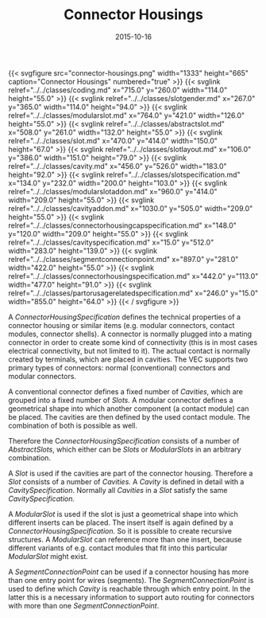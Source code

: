 ﻿---
title: Connector Housings
toc: false
type: specs
layout: diagram
date: "2015-10-16"
draft: false
specification: VEC
version: 1.1.2
documentType: "Recommendation"
elementType: Diagram
classes:
  - Coding
  - SlotGender
  - ModularSlot
  - AbstractSlot
  - Slot
  - SlotLayout
  - Cavity
  - SlotSpecification
  - ModularSlotAddOn
  - CavityAddOn
  - ConnectorHousingCapSpecification
  - CavitySpecification
  - SegmentConnectionPoint
  - ConnectorHousingSpecification
  - PartOrUsageRelatedSpecification
menu:
  VEC-1.1.2:    
    parent: description-of-components
    identifier: description-of-components/connector-housings
    weight: 1003006 

# Prev/next pager order (if `docs_section_pager` enabled in `params.toml`)
weight: 1003006
---
{{< svgfigure src="connector-housings.png" width="1333" height="665" caption="Connector Housings" numbered="true" >}}
  {{< svglink relref="../../classes/coding.md" x="715.0" y="260.0" width="114.0" height="55.0" >}}
  {{< svglink relref="../../classes/slotgender.md" x="267.0" y="365.0" width="114.0" height="94.0" >}}
  {{< svglink relref="../../classes/modularslot.md" x="764.0" y="421.0" width="126.0" height="55.0" >}}
  {{< svglink relref="../../classes/abstractslot.md" x="508.0" y="261.0" width="132.0" height="55.0" >}}
  {{< svglink relref="../../classes/slot.md" x="470.0" y="414.0" width="150.0" height="67.0" >}}
  {{< svglink relref="../../classes/slotlayout.md" x="106.0" y="386.0" width="151.0" height="79.0" >}}
  {{< svglink relref="../../classes/cavity.md" x="456.0" y="526.0" width="183.0" height="92.0" >}}
  {{< svglink relref="../../classes/slotspecification.md" x="134.0" y="232.0" width="200.0" height="103.0" >}}
  {{< svglink relref="../../classes/modularslotaddon.md" x="960.0" y="414.0" width="209.0" height="55.0" >}}
  {{< svglink relref="../../classes/cavityaddon.md" x="1030.0" y="505.0" width="209.0" height="55.0" >}}
  {{< svglink relref="../../classes/connectorhousingcapspecification.md" x="148.0" y="120.0" width="209.0" height="55.0" >}}
  {{< svglink relref="../../classes/cavityspecification.md" x="15.0" y="512.0" width="283.0" height="139.0" >}}
  {{< svglink relref="../../classes/segmentconnectionpoint.md" x="897.0" y="281.0" width="422.0" height="55.0" >}}
  {{< svglink relref="../../classes/connectorhousingspecification.md" x="442.0" y="113.0" width="477.0" height="91.0" >}}
  {{< svglink relref="../../classes/partorusagerelatedspecification.md" x="246.0" y="15.0" width="855.0" height="64.0" >}}
{{< / svgfigure >}}
<p> A <i>ConnectorHousingSpecification</i> defines the technical properties of a connector housing or similar items (e.g. modular connectors, contact modules, connector shells). A connector is normally plugged into a mating connector in order to create some kind of connectivity (this is in most cases electrical connectivity, but not limited to it). The actual contact is normally created by terminals, which are placed in cavities. The VEC supports two primary types of connectors: normal (conventional) connectors and modular connectors.     </p>      <p> A conventional connector defines a fixed number of <i>Cavities</i>, which are grouped into a fixed number of <i>Slots.</i> A modular connector defines a geometrical shape into which another component (a contact module) can be placed. The cavities are then defined by the used contact module. The combination of both is possible as well.     </p>      <p> Therefore the C<i>onnectorHousingSpecification </i>consists of a number of <i>AbstractSlots</i>, which either can be <i>Slots </i>or <i>ModularSlots </i>in an arbitrary combination.     </p>      <p> A <i>Slot </i>is used if the cavities are part of the connector housing. Therefore a <i>Slot</i> consists of a number of <i>Cavities. </i>A <i>Cavity</i> is defined in detail with a <i>CavitySpecification</i>. Normally all <i>Cavities</i> in a <i>Slot</i> satisfy the same <i>CavitySpecification.</i>     </p>      <p> A <i>ModularSlot</i> is used if the slot is just a geometrical shape into which different inserts can be placed. The insert itself is again defined by a <i>ConnectorHousingSpecification.</i> So it is possible to create recursive structures. A&#160;<i>ModularSlot</i> can reference more than one insert, because different variants of e.g. contact modules that fit into this particular <i>ModularSlot </i>might exist.     </p>      <p> A <i>SegmentConnectionPoint</i> can be used if a connector housing has more than one entry point for wires (segments). The <i>SegmentConnectionPoint</i> is used to define which <i>Cavity</i> is reachable through which entry point. In the latter this is a necessary information to support auto routing for connectors with more than one <i>SegmentConnectionPoint</i>.      </p>